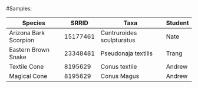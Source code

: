 #Samples:

|Species|SRRID|Taxa|Student|
| ------ | ------ | ------ | ------ |
|Arizona Bark Scorpion|15177461|Centruroides sculpturatus|Nate|
|Eastern Brown Snake|23348481|Pseudonaja textilis|Trang|
|Textile Cone|8195629|Conus textile|Andrew|
|Magical Cone|8195629|Conus Magus|Andrew|
